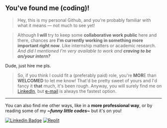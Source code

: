 ## You've found me (coding)!

> Hey, this is my personal Github, and you're probably familiar with what it means — not much to see yet!

> Although **I will** try to keep some **collaborative work public** here and there, chances are **I'm currently working in something more important right now**. Like internship matters or academic research. *And did I mentioned I'm very available to work and **craving to be an/your intern?***

Dude, just hire me pls.

> So, if you think I could fit a (preferably paid) role, you're **MOR**E than **WELCOMED** to let me know! That'd be pretty sweet of yours and I'd fancy it **that** much, it's been rough. Anyway, you will surely find me on [LinkedIn](https://www.linkedin.com/in/lucasrgcruz/), but [e-mail](lucasrgcruz@gmail.com) is always the fastest option.

---

You can also find me other ways, like in a **more professional way**, or by reading some of my ***\~funny little codes\~*** but it's on you!

[![Linkedin Badge](https://img.shields.io/badge/-professional%20way%20👔-blue?style=flat&logo=Linkedin&logoColor=white)](https://www.linkedin.com/in/lucasrgcruz/)
[![Replit](https://img.shields.io/badge/-little%20codes%20here%20👍-black?style=flat&logo=Replit&logoColor=white)](https://replit.com/@sbohfm)
